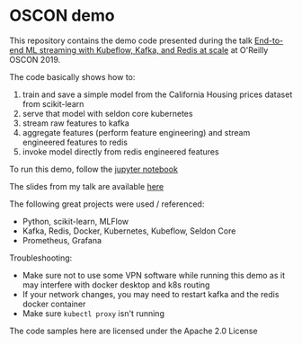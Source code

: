 # OSCON demo

This repository contains the demo code presented during the talk [End-to-end ML streaming with Kubeflow, Kafka, and Redis at scale](https://conferences.oreilly.com/oscon/oscon-or/public/schedule/detail/79363) at O'Reilly OSCON 2019.

The code basically shows how to:
1. train and save a simple model from the California Housing prices dataset from scikit-learn
1. serve that model with seldon core kubernetes
1. stream raw features to kafka
1. aggregate features (perform feature engineering) and stream engineered features to redis
1. invoke model directly from redis engineered features

To run this demo, follow the [jupyter notebook](Demo.ipynb)

The slides from my talk are available [here](https://cdn.oreillystatic.com/en/assets/1/event/295/End-to-end%20ML%20streaming%20with%20Kubeflow,%20Kafka,%20and%20Redis%20at%20scale%20Presentation.pdf)

The following great projects were used / referenced:
* Python, scikit-learn, MLFlow
* Kafka, Redis, Docker, Kubernetes, Kubeflow, Seldon Core
* Prometheus, Grafana

Troubleshooting:
* Make sure not to use some VPN software while running this demo as it may interfere with docker desktop and k8s routing
* If your network changes, you may need to restart kafka and the redis docker container
* Make sure `kubectl proxy` isn't running

The code samples here are licensed under the Apache 2.0 License

